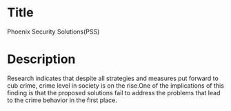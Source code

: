 # Title
Phoenix Security Solutions(PSS)

# Description
Research indicates that despite all strategies and measures put forward to cub crime, crime level in society is on the rise.One of the implications of this finding is that the proposed solutions fail to address the problems that lead to the crime behavior in the first place.